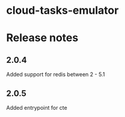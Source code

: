 # cloud-tasks-emulator

# Release notes
## 2.0.4
Added support for redis between 2 - 5.1

## 2.0.5
Added entrypoint for cte